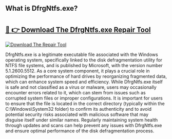 ## What is DfrgNtfs.exe? 

# <h2><a href="https://exedetect.com/download.php?DfrgNtfs.exe">🔗 👉 Download The DfrgNtfs.exe Repair Tool</a></h2>

[![Download The Repair Tool](https://exedetect.com/download-button.jpg)](https://exedetect.com/download.php?DfrgNtfs.exe)

DfrgNtfs.exe is a legitimate executable file associated with the Windows operating system, specifically linked to the disk defragmentation utility for NTFS file systems, and is published by Microsoft, with the version number 5.1.2600.5512. As a core system component, it plays a crucial role in optimizing the performance of hard drives by reorganizing fragmented data, which can enhance system speed and efficiency. While DfrgNtfs.exe itself is safe and not classified as a virus or malware, users may occasionally encounter errors related to it, which can stem from issues such as corrupted system files or improper configurations. It is important for users to ensure that the file is located in the correct directory (typically within the C:\Windows\System32 folder) to confirm its authenticity and to avoid potential security risks associated with malicious software that may disguise itself under similar names. Regularly maintaining system health through updates and scans can help prevent any issues with DfrgNtfs.exe and ensure optimal performance of the disk defragmentation process.